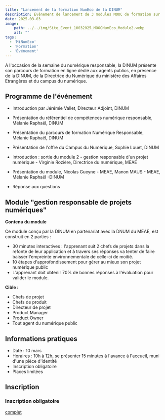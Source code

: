 ```yaml
---
title: "Lancement de la formation NumEco de la DINUM"
description: Évènement de lancement de 3 modules MOOC de formation sur le numérique responsable, le 10 mars 2025, à la DINUM
date: 2025-03-03
image:
    path: ../../img/Site_Event_10032025_MOOCNumEco_Module2.webp
    alt: ""
tags:
  - 'MiNumEco'
  - 'Formation'
  - 'Événement'
---
```


<!-- chapô-->
A l'occasion de la semaine du numérique responsable, la DINUM présente son parcours de formation en ligne dédié aux agents publics, en présence de la DINUM, de la Directrice du Numérique du ministère des Affaires Etrangères et du campus du numérique.
<!-- texte-->

## Programme de l'événement

* Introduction par Jérémie Vallet, Directeur Adjoint, DINUM
* Présentation du référentiel de compétences numérique responsable, Mélanie Raphaël, DINUM
* Présentation du parcours de formation Numérique Responsable, Mélanie Raphaël, DINUM
* Présentation de l'offre du Campus du Numérique, Sophie Louet, DINUM

* Introduction : sortie du module 2 - gestion responsable d'un projet numérique - Virginie Rozière, Directrice du numérique, MEAE
* Présentation du module, Nicolas Gueyne - MEAE, Manon MAUS - MEAE, Mélanie Raphaël -DINUM
* Réponse aux questions

## Module "gestion responsable de projets numériques"

**Contenu du module**

<!-- ![Module 2 - image de lancement](/img/Carbon-addict-couv.webp "Module Gestion responsable d'un projet numérique"). -->

Ce module conçu par la DINUM en partenariat avec la DNUM du MEAE, est construit en 2 parties :
* 30 minutes interactives : l'apprenant suit 2 chefs de projets dans la refonte de leur application et à travers ses réponses va tenter de faire baisser l'empreinte environnementale de celle-ci de moitié.
* 10 étapes d'approfondissement pour gérer au mieux son projet numérique public
* L'apprenant doit obtenir 70% de bonnes réponses à l'évaluation pour valider le module.

**Cible :**
* Chefs de projet
* Chefs de produit
* Directeur de projet
* Product Manager
* Product Owner
* Tout agent du numérique public

## Informations pratiques

* Date : 10 mars
* Horaires : 10h à 12h, se présenter 15 minutes à l'avance à l'accueil, muni d'une pièce d'identité
* Inscription obligatoire
* Places limitées

## Inscription

<div class="fr-callout">
    <h3 class="fr-callout__title">Inscription obligatoire</h3>
    <a class="fr-btn" href="#" target="_blank">
			complet
    </a>
</div>
